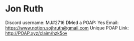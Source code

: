 # Jon Ruth

Discord username: MJ#2716
DMed a POAP: Yes
Email: https://www.notion.sojhruth@gmail.com
Unique POAP Link: http://POAP.xyz/claim/hzk5ov